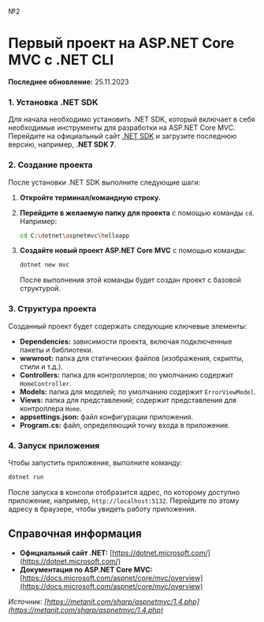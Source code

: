№2 
# Первый проект на ASP.NET Core MVC с .NET CLI

**Последнее обновление:** 25.11.2023

### 1. Установка .NET SDK

Для начала необходимо установить .NET SDK, который включает в себя необходимые инструменты для разработки на ASP.NET Core MVC. Перейдите на официальный сайт [.NET SDK](https://dotnet.microsoft.com/download) и загрузите последнюю версию, например, **.NET SDK 7**.

### 2. Создание проекта

После установки .NET SDK выполните следующие шаги:

1. **Откройте терминал/командную строку.**
2. **Перейдите в желаемую папку для проекта** с помощью команды `cd`. Например:
    ```bash
    cd C:\dotnet\aspnetmvc\helloapp
    ```
    
3. **Создайте новый проект ASP.NET Core MVC** с помощью команды:
    ```bash
    dotnet new mvc
    ```
    После выполнения этой команды будет создан проект с базовой структурой.

### 3. Структура проекта

Созданный проект будет содержать следующие ключевые элементы:

- **Dependencies:** зависимости проекта, включая подключенные пакеты и библиотеки.
- **wwwroot:** папка для статических файлов (изображения, скрипты, стили и т.д.).
- **Controllers:** папка для контроллеров; по умолчанию содержит `HomeController`.
- **Models:** папка для моделей; по умолчанию содержит `ErrorViewModel`.
- **Views:** папка для представлений; содержит представления для контроллера `Home`.
- **appsettings.json:** файл конфигурации приложения.
- **Program.cs:** файл, определяющий точку входа в приложение.

### 4. Запуск приложения

Чтобы запустить приложение, выполните команду:

```bash
dotnet run
```

После запуска в консоли отобразится адрес, по которому доступно приложение, например, `http://localhost:5132`. Перейдите по этому адресу в браузере, чтобы увидеть работу приложения.

## Справочная информация

- **Официальный сайт .NET:** [https://dotnet.microsoft.com/](https://dotnet.microsoft.com/)
- **Документация по ASP.NET Core MVC:** [https://docs.microsoft.com/aspnet/core/mvc/overview](https://docs.microsoft.com/aspnet/core/mvc/overview)

_Источник: [https://metanit.com/sharp/aspnetmvc/1.4.php](https://metanit.com/sharp/aspnetmvc/1.4.php)_